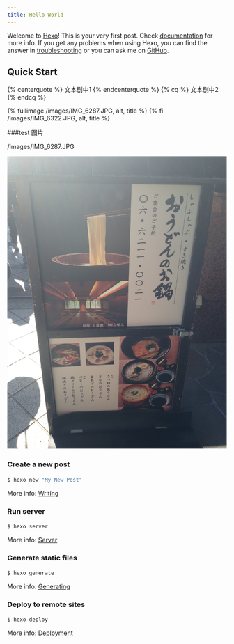 ```yaml
---
title: Hello World
---
```

Welcome to [Hexo](https://hexo.io/)! This is your very first post. Check [documentation](https://hexo.io/docs/) for more info. If you get any problems when using Hexo, you can find the answer in [troubleshooting](https://hexo.io/docs/troubleshooting.html) or you can ask me on [GitHub](https://github.com/hexojs/hexo/issues).

## Quick Start
{% centerquote %} 文本剧中1 {% endcenterquote %}
{% cq %} 文本剧中2 {% endcq %}

{% fullimage /images/IMG_6287.JPG, alt, title %}
{% fi /images/IMG_6322.JPG, alt, title %}

###test 图片

/images/IMG_6287.JPG

![/images/IMG_6322.JPG](/images/IMG_6322.JPG)


### Create a new post

``` bash
$ hexo new "My New Post"
```

More info: [Writing](https://hexo.io/docs/writing.html)

### Run server

``` bash
$ hexo server
```

More info: [Server](https://hexo.io/docs/server.html)

### Generate static files

``` bash
$ hexo generate
```

More info: [Generating](https://hexo.io/docs/generating.html)

### Deploy to remote sites

``` bash
$ hexo deploy
```

More info: [Deployment](https://hexo.io/docs/deployment.html)
